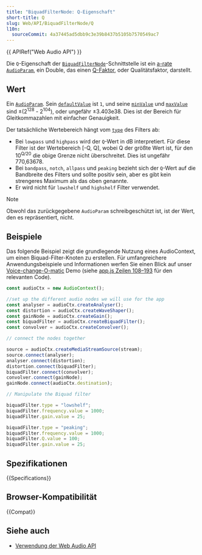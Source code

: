 ```yaml
---
title: "BiquadFilterNode: Q-Eigenschaft"
short-title: Q
slug: Web/API/BiquadFilterNode/Q
l10n:
  sourceCommit: 4a37445ad5dbb9c3e39b8437b5105b7570549ac7
---
```


{{ APIRef("Web Audio API") }}

Die `Q`-Eigenschaft der [`BiquadFilterNode`](/de/docs/Web/API/BiquadFilterNode)-Schnittstelle ist ein [a-rate](/de/docs/Web/API/AudioParam#a-rate) [`AudioParam`](/de/docs/Web/API/AudioParam), ein Double, das einen [Q-Faktor](https://de.wikipedia.org/wiki/G%C3%BCtefaktor), oder Qualitätsfaktor, darstellt.

## Wert

Ein [`AudioParam`](/de/docs/Web/API/AudioParam). Sein [`defaultValue`](/de/docs/Web/API/AudioParam/defaultValue) ist `1`, und seine [`minValue`](/de/docs/Web/API/AudioParam/minValue) und [`maxValue`](/de/docs/Web/API/AudioParam/maxValue) sind ±(2<sup>128</sup> - 2<sup>104</sup>), oder ungefähr ±3.403e38. Dies ist der Bereich für Gleitkommazahlen mit einfacher Genauigkeit.

Der tatsächliche Wertebereich hängt vom [`type`](/de/docs/Web/API/BiquadFilterNode/type) des Filters ab:

- Bei `lowpass` und `highpass` wird der `Q`-Wert in dB interpretiert. Für diese Filter ist der Wertebereich [-Q, Q], wobei Q der größte Wert ist, für den 10<sup>Q/20</sup> die obige Grenze nicht überschreitet. Dies ist ungefähr 770,63678.
- Bei `bandpass`, `notch`, `allpass` und `peaking` bezieht sich der `Q`-Wert auf die Bandbreite des Filters und sollte positiv sein, aber es gibt kein strengeres Maximum als das oben genannte.
- Er wird nicht für `lowshelf` und `highshelf` Filter verwendet.

> [!NOTE]
> Obwohl das zurückgegebene `AudioParam` schreibgeschützt ist, ist der Wert, den es repräsentiert, nicht.

## Beispiele

Das folgende Beispiel zeigt die grundlegende Nutzung eines AudioContext, um einen Biquad-Filter-Knoten zu erstellen. Für umfangreichere Anwendungsbeispiele und Informationen werfen Sie einen Blick auf unser [Voice-change-O-matic](https://github.com/mdn/webaudio-examples/tree/main/voice-change-o-matic) Demo (siehe [app.js Zeilen 108–193](https://github.com/mdn/webaudio-examples/blob/main/voice-change-o-matic/scripts/app.js#L108-L193) für den relevanten Code).

```js
const audioCtx = new AudioContext();

//set up the different audio nodes we will use for the app
const analyser = audioCtx.createAnalyser();
const distortion = audioCtx.createWaveShaper();
const gainNode = audioCtx.createGain();
const biquadFilter = audioCtx.createBiquadFilter();
const convolver = audioCtx.createConvolver();

// connect the nodes together

source = audioCtx.createMediaStreamSource(stream);
source.connect(analyser);
analyser.connect(distortion);
distortion.connect(biquadFilter);
biquadFilter.connect(convolver);
convolver.connect(gainNode);
gainNode.connect(audioCtx.destination);

// Manipulate the Biquad filter

biquadFilter.type = "lowshelf";
biquadFilter.frequency.value = 1000;
biquadFilter.gain.value = 25;

biquadFilter.type = "peaking";
biquadFilter.frequency.value = 1000;
biquadFilter.Q.value = 100;
biquadFilter.gain.value = 25;
```

## Spezifikationen

{{Specifications}}

## Browser-Kompatibilität

{{Compat}}

## Siehe auch

- [Verwendung der Web Audio API](/de/docs/Web/API/Web_Audio_API/Using_Web_Audio_API)
